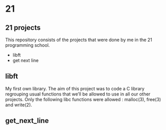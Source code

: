# 21
## 21 projects

This repository consists of the projects that were done by me in the 21 programming school.

* libft
* get next line


## libft
My first own library. The aim of this project was to code a C library regrouping usual functions that
we’ll be allowed to use in all our other projects. Only the following libc functions were allowed : malloc(3), free(3) and write(2).

## get_next_line
